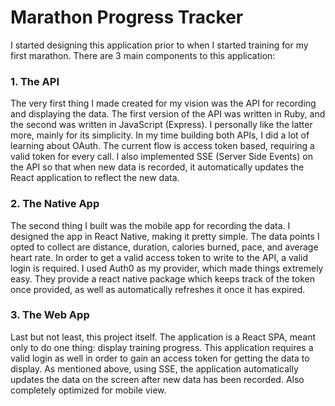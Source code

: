 # Marathon Progress Tracker
I started designing this application prior to when I started training for my first marathon. There are 3 main components to this application:
### 1. The API
The very first thing I made created for my vision was the API for recording and displaying the data. The first version of the API was written in Ruby, and the second was written in JavaScript (Express). I personally like the latter more, mainly for its simplicity. In my time building both APIs, I did a lot of learning about OAuth. The current flow is access token based, requiring a valid token for every call. I also implemented SSE (Server Side Events) on the API so that when new data is recorded, it automatically updates the React application to reflect the new data.
### 2. The Native App
The second thing I built was the mobile app for recording the data. I designed the app in React Native, making it pretty simple. The data points I opted to collect are distance, duration, calories burned, pace, and average heart rate. In order to get a valid access token to write to the API, a valid login is required. I used Auth0 as my provider, which made things extremely easy. They provide a react native package which keeps track of the token once provided, as well as automatically refreshes it once it has expired.
### 3. The Web App
Last but not least, this project itself. The application is a React SPA, meant only to do one thing: display training progress. This application requires a valid login as well in order to gain an access token for getting the data to display. As mentioned above, using SSE, the application automatically updates the data on the screen after new data has been recorded. Also completely optimized for mobile view.
